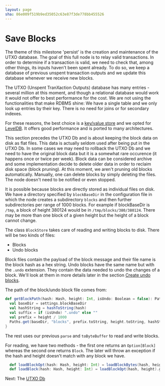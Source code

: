 ```yaml
---
layout: page
sha: 86e009f519b9ed35052c63e87f3de778bb455526
---
```


# Save Blocks

The theme of this milestone 'persist' is the creation and maintenance of the UTXO database.
The goal of this full node is to relay valid transactions. In order to determine if a transaction
is valid, we need to check that, among other things, its inputs haven't been spent already.
To do so, we keep a database of previous unspent transaction outputs and we update this database
whenever we receive new blocks.

The UTXO (Unspent TranXaction Outputs) database has many entries - several million at this moment,
and though a relational database would work it would not offer to best performance for the cost.
We are not using the functionalities that make RDBMS shine: We have a single table and we only look
up entries by their key. There is no need for joins or for secondary indexes.

For these reasons, the best choice is a [key/value store][1] and we opted for [LevelDB][2]. It offers
good performance and is ported to many architectures.

This section precedes the UTXO Db and is about keeping the block data on disk as flat files. This data
is actually seldom used after being put in the UTXO Db. In some cases we may need to rollback the UTXO Db
and we need to have the original block data but it is a somewhat rare occurence (it happens once or twice
per week). Block data can be considered archive and some implementation decide to delete older data
in order to reclaim disk space (block pruning). At this moment, we aren't pruning old blocks automatically.
Manually, one can delete blocks by simply deleting the files. The node doesn't need to be notified or even
stopped.

It is possible because blocks are directly stored as individual files on disk. We have a directory specified
by `blockBaseDir` in the configuration file in which the node creates a subdirectory `blocks` and then further
subdirectories per range of 1000 blocks. For example if blockBaseDir is `/tmp`, a block of height 380124 would
be in `/tmp/blocks/380/380124`. There may be more than one block of a given height but the height of a block 
cannot change.

The class `BlockStore` takes care of reading and writing blocks to disk. There will be two kinds of files: 

- Blocks
- Undo blocks

Block files contain the payload of the block message and their file name is the block hash as a hex string.
Undo blocks have the same name but with the `.undo` extension. They contain the data needed to undo the changes
of a block. We'll look at them in more details later in the section [Create undo blocks][3].


The path of the block/undo block file comes from:

```scala
def getBlockPath(hash: Hash, height: Int, isUndo: Boolean = false): Path = {
  val baseDir = settings.blockBaseDir
  val hashString = hashToString(hash)
  val suffix = if (isUndo) ".undo" else ""
  val prefix = height / 1000
  Paths.get(baseDir, "blocks", prefix.toString, height.toString, hashString+suffix)
}
```

The rest uses our previous `parse` and `toByteBuffer` to read and write blocks.

For reading, we have two methods - the first one returns an `Option[Block]` whereas the second one returns
`Block`. The later will throw an exception if the hash and height doesn't match with any block we have.

```scala
  def loadBlockOpt(hash: Hash, height: Int) = loadBlockBytes(hash, height).map(b => Block.parse(ByteString(b)))
  def loadBlock(hash: Hash, height: Int) = loadBlockOpt(hash, height).get
```

Next: The [UTXO Db]({{site.baseurl}}/utxo/db.html)

[1]: https://en.wikipedia.org/wiki/Key-value_database
[2]: https://github.com/google/leveldb
[3]: {{site.baseurl}}/utxo/undo.html

